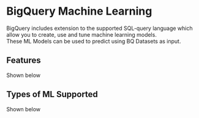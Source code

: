 # BigQuery Machine Learning

BigQuery includes extension to the supported SQL-query language which allow you to create, use and tune machine learning models.    
These ML Models can be used to predict using BQ Datasets as input.

## Features

Shown below

## Types of ML Supported

Shown below
